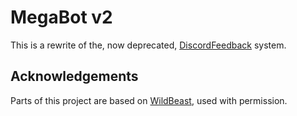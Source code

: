 # MegaBot v2
This is a rewrite of the, now deprecated, [DiscordFeedback](https://github.com/Dougley/DiscordFeedback) system.

## Acknowledgements
Parts of this project are based on [WildBeast](https://github.com/TheSharks/WildBeast), used with permission.